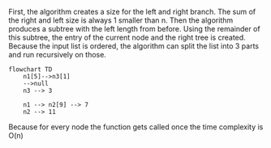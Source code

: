 First, the algorithm creates a size for the left and right branch. The sum of the right and left size is always 1 smaller than n. Then the algorithm produces a subtree with the left length from before. Using the remainder of this subtree, the entry of the current node and the right tree is created. Because the input list is ordered, the algorithm can split the list into 3 parts and run recursively on those.

```mermaid
flowchart TD
    n1[5]-->n3[1]
    -->null
    n3 --> 3

    n1 --> n2[9] --> 7
    n2 --> 11
```

Because for every node the function gets called once the time complexity is O(n)